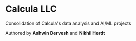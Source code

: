 # Calcula LLC

Consolidation of Calcula's data analysis and AI/ML projects

Authored by **Ashwin Dervesh** and **Nikhil Herdt**
